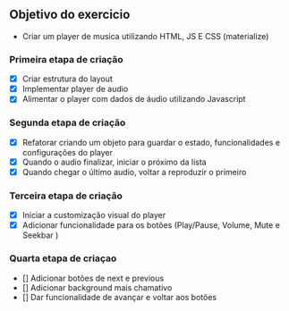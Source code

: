 ## Objetivo do exercicio

- Criar um player de musica utilizando HTML, JS E CSS (materialize)

### Primeira etapa de criação

- [x] Criar estrutura do layout 
- [x] Implementar player de audio 
- [x] Alimentar o player com dados de áudio utilizando Javascript

### Segunda etapa de criação

- [x] Refatorar criando um objeto para guardar o estado, funcionalidades e configurações do player
- [x] Quando o audio finalizar, iniciar o próximo da lista
- [x] Quando chegar o último audio, voltar a reproduzir o primeiro

### Terceira etapa de criação

- [x] Iniciar a customização visual do player
- [x] Adicionar funcionalidade para os botões (Play/Pause, Volume, Mute e Seekbar )

### Quarta etapa de criaçao

- [] Adicionar botões de next e previous
- [] Adicionar background mais chamativo
- [] Dar funcionalidade de avançar e voltar aos botões

